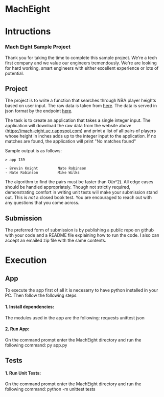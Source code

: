 # MachEight

# Intructions
### Mach Eight Sample Project

Thank you for taking the time to complete this sample project. We're a tech
first company and we value our engineers tremendously. We're are looking for
hard working, smart engineers with either excellent experience or lots of
potential.


## Project

The project is to write a function that searches through NBA player heights
based on user input. The raw data is taken from
[here](https://www.openintro.org/data/index.php?data=nba_heights).  The data is
served in json format by the endpoint
[here](https://mach-eight.uc.r.appspot.com/).

The task is to create an application that takes a single integer input. The
application will download the raw data from the website above
(https://mach-eight.uc.r.appspot.com) and print a list of all pairs of players
whose height in inches adds up to the integer input to the application. If no
matches are found, the application will print "No matches found"

Sample output is as follows:
```
> app 139

- Brevin Knight         Nate Robinson
- Nate Robinson         Mike Wilks
```

The algorithm to find the pairs must be faster than O(n^2). All edge cases
should be handled appropriately. Though not strictly required, demonstrating
comfort in writing unit tests will make your submission stand out. This is
_not_ a closed book test. You are encouraged to reach out with any questions
that you come across.

## Submission

The preferred form of submission is by publishing a public repo on github with
your code and a README file explaining how to run the code. I also can accept
an emailed zip file with the same contents.

# Execution

## App

To execute the app first of all it is necesarry to have python installed in your PC. Then follow the following steps

#### 1. Install dependencies:
The modules used in the app are the following:
requests
unittest
json

#### 2. Run App:
On the command prompt enter the MachEight directory and run the following command:
py app.py

## Tests

#### 1. Run Unit Tests:
On the command prompt enter the MachEight directory and run the following command:
python -m unittest tests
